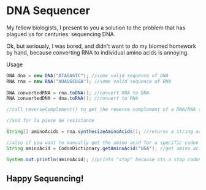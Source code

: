# DNA Sequencer

My fellow biologists, I present to you a solution to the problem that has plagued us for centuries: sequencing DNA.

Ok, but seriously, I was bored, and didn't want to do my biomed homework by hand, because converting RNA to individual amino acids is annoying.

Usage
```java
DNA dna = new DNA("ATAGAGTC"); //some valid sequence of DNA
RNA rna = new RNA("AUAUGCUGA"); //some valid sequence of RNA
        
DNA convertedRNA = rna.toDNA(); //convert RNA to DNA 
RNA convertedDNA = dna.toRNA(); //convert to RNA

//call reverseComplement() to get the reverse complement of a DNA/RNA sequence

//and for la piece de resistance

String[] aminoAcids = rna.synthesizeAminoAcids(); //returns a string array with the amino acids in order, until the stop codon or the end of the array.

//also if you want to manually get the amino acid for a specific codon
String aminoAcid = CodonDictionary.getAminoAcid("UGA"); //get amino acid from codon

System.out.println(aminoAcid); //prints "stop" because its a stop codon
```

## Happy Sequencing!
